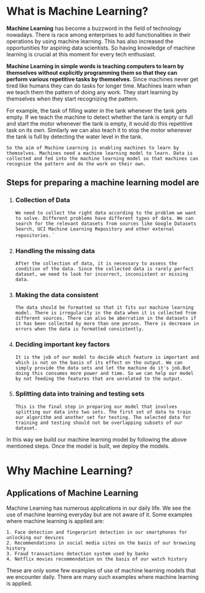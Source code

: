 # What is Machine Learning?

__Machine Learning__ has become a buzzword in the field of technology nowadays. There is race among enterprises to add functionalities in their operations by using machine learning. This has also increased the opportunities for aspiring data scientists. So having knowledge of machine learning is crucial at this moment for every tech enthusiast.

**Machine Learning in simple words is teaching computers to learn by themselves without explicitly programming them so that they can perform various repetitive tasks by themselves.** Since machines never get
tired like humans they can do tasks for longer time. Machines learn when we teach them the pattern of doing any work. They start learning by themselves when they start recognizing the pattern.

For example, the task of filling water in the tank whenever the tank gets empty. If we teach the machine to detect whether the tank is empty or full and start the motor whenever the tank is empty, it would do this repetitive task on its own. Similarly we can also teach it to stop the motor whenever the tank is full by detecting the water level in the tank.

 ```So the aim of Machine Learning is enabling machines to learn by themselves. Machines need a machine learning model to learn. Data is collected and fed into the machine learning model so that machines can recognize the pattern and do the work on their own.```

## Steps for preparing a machine learning model are

1. ### Collection of Data

	```We need to collect the right data according to the problem we want to solve. Different problems have different types of data. We can search for the relevant datasets from sources like Google Datasets Search, UCI Machine Learning Repository and other external repositories.```
`

2. ### Handling the missing data

    ```After the collection of data, it is necessary to assess the condition of the data. Since the collected data is rarely perfect dataset, we need to look for incorrect, inconsistent or missing data.```

3. ### Making the data consistent

    ```The data should be formatted so that it fits our machine learning model. There is irregularity in the data when it is collected from different sources. There can also be aberration in the datasets if it has been collected by more than one person. There is decrease in errors when the data is formatted consistently.```

4. ### Deciding important key factors

     ```It is the job of our model to decide which feature is important and which is not on the basis of its effect on the output. We can simply provide the data sets and let the machine do it's job.But doing this consumes more power and time. So we can help our model by not feeding the features that are unrelated to the output.```

5. ### Splitting data into training and testing sets

	```This is the final step in preparing our model that involves splitting our data into two sets. The first set of data to train our algorithm and another set for testing. The selected data for training and testing should not be overlapping subsets of our dataset.```

In this way we build our machine learning model by following the above mentioned steps. Once the model is built, we deploy the models.

# Why Machine Learning?

## Applications of Machine Learning

Machine Learning has numerous applications in our daily life. We see the use of machine learning everyday but are not aware of it. Some examples where machine learning is applied are:
```
1. Face detection and fingerprint detection in our smartphones for unlocking our devices
2. Recommendations in social media sites on the basis of our browsing history
3. Fraud transactions detection system used by banks
4. Netflix movies recommendation on the basis of our watch history
```
These are only some few examples of use of machine learning models that we encounter daily. There are many such examples where machine learning is applied.

